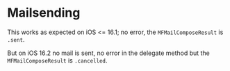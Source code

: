 # Mailsending
This works as expected on iOS <= 16.1; no error, the `MFMailComposeResult` is `.sent`.

But on iOS 16.2 no mail is sent, no error in the delegate method but the `MFMailComposeResult` is `.cancelled`.
